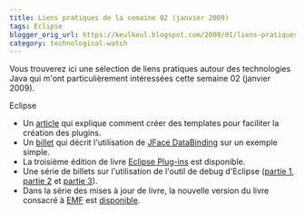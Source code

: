 ```yaml
---
title: Liens pratiques de la semaine 02 (janvier 2009)
tags: Eclipse
blogger_orig_url: https://keulkeul.blogspot.com/2009/01/liens-pratiques-de-la-semaine.html
category: technological-watch
---
```


Vous trouverez ici une sélection de liens pratiques autour des technologies Java qui m'ont particulièrement intéressées cette semaine 02 (janvier 2009).

Eclipse

* Un [article](http://www.ibm.com/developerworks/opensource/library/os-eclipse-plugin-templates/index.html?ca=drs-) qui explique comment créer des templates pour faciliter la création des plugins.
* Un [billet](http://eclipse.dzone.com/articles/eclipse-databinding-validation) qui décrit l'utilisation de [JFace DataBinding](http://wiki.eclipse.org/index.php/JFace_Data_Binding) sur un exemple simple.
* La troisième édition de livre [Eclipse Plug-ins](http://www.qualityeclipse.com/) est disponible.
* Une série de billets sur l'utilisation de l'outil de debug d'Eclipse ([partie 1](http://eclipser-blog.blogspot.com/2008/12/eclipse-debugger-part-i.html), [partie 2](http://eclipser-blog.blogspot.com/2008/12/eclipse-debugger-part-i_22.html) et [partie 3](http://eclipser-blog.blogspot.com/2009/01/eclipse-debugger-part-iii.html)).
* Dans la série des mises à jour de livre, la nouvelle version du livre consacré à [EMF](http://www.eclipse.org/modeling/emf/) est [disponible](http://divby0.blogspot.com/2009/01/emf-bible-new-testament.html).